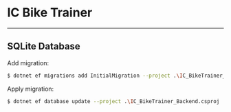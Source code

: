 # IC Bike Trainer

---

## SQLite Database

Add migration:

```bash
$ dotnet ef migrations add InitialMigration --project .\IC_BikeTrainer_Backend.csproj
```

Apply migration:

```bash
$ dotnet ef database update --project .\IC_BikeTrainer_Backend.csproj
```
